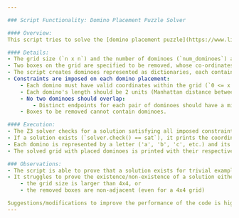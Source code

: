 ```yaml
---

### Script Functionality: Domino Placement Puzzle Solver

#### Overview:
This script tries to solve the [domino placement puzzle](https://www.linkedin.com/posts/kenneth-roe-7ba4303_while-im-looking-for-work-ive-decided-activity-7131384927689838592-TJYi?utm_source=share&utm_medium=member_desktop) by using Z3-python solver to find valid configurations of dominoes. The puzzle involves placing a set of dominoes (rectangular tiles) on a grid with specified constraints.

#### Details:
- The grid size (`n x n`) and the number of dominoes (`num_dominoes`) are defined initially.
- Two boxes on the grid are specified to be removed, whose co-ordinates are represented by `removed_boxes`.
- The script creates dominoes represented as dictionaries, each containing coordinates `x1, y1, x2, y2` for the two ends of the domino.
- Constraints are imposed on each domino placement:
    - Each domino must have valid coordinates within the grid (`0 <= x < n`, `0 <= y < n`).
    - Each domino's length should be 2 units (Manhattan distance between its ends should be 1).
    - No two dominoes should overlap:
        - Distinct endpoints for each pair of dominoes should have a minimum Manhattan distance of 1.
    - Boxes to be removed cannot contain dominoes.

#### Execution:
- The Z3 solver checks for a solution satisfying all imposed constraints.
- If a solution exists (`solver.check() == sat`), it prints the coordinates of the placed dominoes on the grid.
- Each domino is represented by a letter ('a', 'b', 'c', etc.) and its endpoints are displayed.
- The solved grid with placed dominoes is printed with their respective identifiers.

### Observations:
- The script is able to prove that a solution exists for trivial examples with grid sizes of 2x2, 4x4 - i.e. when the removed boxes are adjacent. 
- It struggles to prove the existence/non-existence of a solution either if, 
    - the grid size is larger than 4x4, or
    - the removed boxes are non-adjacent (even for a 4x4 grid)

Suggestions/modifications to improve the performance of the code is highly welcome. 
---
```

